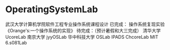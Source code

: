 # OperatingSystemLab

武汉大学计算机学院软件工程专业操作系统课程设计
已完成：
操作系统复现实验 《Orange's:一个操作系统的实现》
待完成：（预计暑假和大三完成）
清华大学 UcoreLab
南京大学 jyyOSLab
华中科技大学 OSLab
IPADS ChcoreLab
MIT 6.s081Lab
